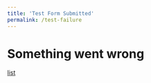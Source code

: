```yaml
---
title: 'Test Form Submitted'
permalink: /test-failure
---
```


# Something went wrong

[list](/test-list)
